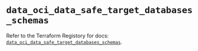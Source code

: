 # `data_oci_data_safe_target_databases_schemas`

Refer to the Terraform Registory for docs: [`data_oci_data_safe_target_databases_schemas`](https://registry.terraform.io/providers/oracle/oci/6.18.0/docs/data-sources/data_safe_target_databases_schemas).
